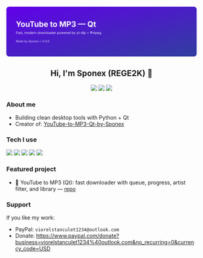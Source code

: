 <p align="center">
  <img src="assets/cover.svg" alt="REGE2K — Sponex"/>
</p>

<h2 align="center">Hi, I'm Sponex (REGE2K) 👋</h2>

<p align="center">
  <a href="https://github.com/REGE2K?tab=followers"><img src="https://img.shields.io/github/followers/REGE2K?label=Followers&style=for-the-badge"/></a>
  <a href="https://github.com/REGE2K/YouTube-to-MP3-Qt-by-Sponex"><img src="https://img.shields.io/github/stars/REGE2K/YouTube-to-MP3-Qt-by-Sponex?style=for-the-badge"/></a>
  <a href="https://www.paypal.com/donate?business=viorelstanculet1234%40outlook.com&no_recurring=0&currency_code=USD"><img src="https://img.shields.io/badge/Donate-PayPal-blue?style=for-the-badge&logo=paypal"/></a>
</p>

### About me
- Building clean desktop tools with Python + Qt
- Creator of: [YouTube-to-MP3-Qt-by-Sponex](https://github.com/REGE2K/YouTube-to-MP3-Qt-by-Sponex)

### Tech I use

<p>
  <img src="https://img.shields.io/badge/Python-3776AB?logo=python&logoColor=white&style=for-the-badge"/>
  <img src="https://img.shields.io/badge/Qt-41CD52?logo=qt&logoColor=white&style=for-the-badge"/>
  <img src="https://img.shields.io/badge/PySide6-41CD52?logo=qt&logoColor=white&style=for-the-badge"/>
  <img src="https://img.shields.io/badge/yt--dlp-FF0000?logo=youtube&logoColor=white&style=for-the-badge"/>
  <img src="https://img.shields.io/badge/ffmpeg-007808?logo=ffmpeg&logoColor=white&style=for-the-badge"/>
</p>

### Featured project

- 🎵 YouTube to MP3 (Qt): fast downloader with queue, progress, artist filter, and library — [repo](https://github.com/REGE2K/YouTube-to-MP3-Qt-by-Sponex)

### Support

If you like my work:

- PayPal: `viorelstanculet1234@outlook.com`
- Donate: https://www.paypal.com/donate?business=viorelstanculet1234%40outlook.com&no_recurring=0&currency_code=USD


